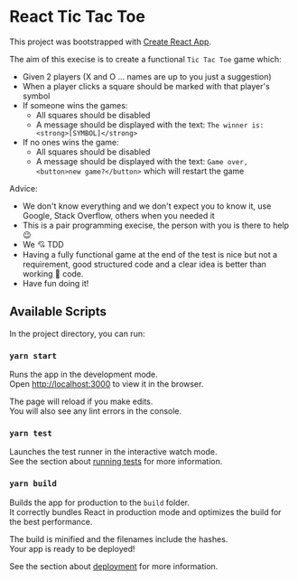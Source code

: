 # React Tic Tac Toe

This project was bootstrapped with [Create React App](https://github.com/facebook/create-react-app).

The aim of this execise is to create a functional `Tic Tac Toe` game which:

- Given 2 players (X and O ... names are up to you just a suggestion)
- When a player clicks a square should be marked with that player's symbol
- If someone wins the games:
  - All squares should be disabled
  - A message should be displayed with the text: `The winner is: <strong>[SYMBOL]</strong>`
- If no ones wins the game:
  - All squares should be disabled
  - A message should be displayed with the text: `Game over, <button>new game?</button>` which will restart the game

Advice:

- We don't know everything and we don't expect you to know it, use Google, Stack Overflow, others when you needed it
- This is a pair programming execise, the person with you is there to help 😉
- We 💘 TDD
- Having a fully functional game at the end of the test is nice but not a requirement, good structured code and a clear idea is better than working 🍝 code.
- Have fun doing it!

## Available Scripts

In the project directory, you can run:

### `yarn start`

Runs the app in the development mode.\
Open [http://localhost:3000](http://localhost:3000) to view it in the browser.

The page will reload if you make edits.\
You will also see any lint errors in the console.

### `yarn test`

Launches the test runner in the interactive watch mode.\
See the section about [running tests](https://facebook.github.io/create-react-app/docs/running-tests) for more information.

### `yarn build`

Builds the app for production to the `build` folder.\
It correctly bundles React in production mode and optimizes the build for the best performance.

The build is minified and the filenames include the hashes.\
Your app is ready to be deployed!

See the section about [deployment](https://facebook.github.io/create-react-app/docs/deployment) for more information.
